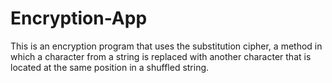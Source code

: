 # Encryption-App
This is an encryption program that uses the substitution cipher, a method in which a character from a string is replaced with another character that is located at the same position in a shuffled string.
